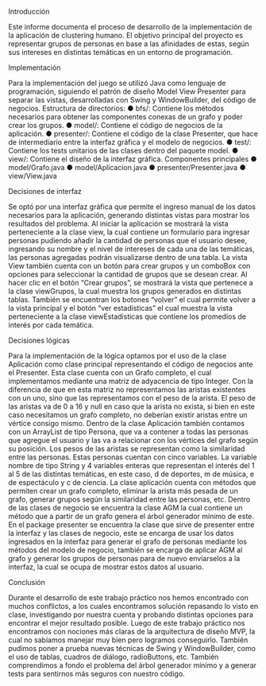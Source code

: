 Introducción

Este informe documenta el proceso de desarrollo de la implementación de la
aplicación de clustering humano. El objetivo principal del proyecto es
representar grupos de personas en base a las afinidades de estas, según sus
intereses en distintas temáticas en un entorno de programación.

Implementación

Para la implementación del juego se utilizó Java como lenguaje de
programación, siguiendo el patrón de diseño Model View Presenter para separar
las vistas, desarrolladas con Swing y WindowBuilder, del código de negocios.
Estructura de directorios:
● bfs/: Contiene los métodos necesarios para obtener las componentes
conexas de un grafo y poder crear los grupos.
● model/: Contiene el código de negocios de la aplicación.
● presenter/: Contiene el código de la clase Presenter, que hace de
intermediario entre la interfaz gráfica y el modelo de negocios.
● test/: Contiene los tests unitarios de las clases dentro del paquete model.
● view/: Contiene el diseño de la interfaz gráfica.
Componentes principales
● model/Grafo.java
● model/Aplicacion.java
● presenter/Presenter.java
● view/View.java

Decisiones de interfaz

Se optó por una interfaz gráfica que permite el ingreso manual de los datos
necesarios para la aplicación, generando distintas vistas para mostrar los
resultados del problema. Al iniciar la aplicación se mostrará la vista
perteneciente a la clase view, la cual contiene un formulario para ingresar
personas pudiendo añadir la cantidad de personas que el usuario desee,
ingresando su nombre y el nivel de intereses de cada una de las temáticas, las
personas agregadas podrán visualizarse dentro de una tabla. La vista View
también cuenta con un botón para crear grupos y un comboBox con opciones
para seleccionar la cantidad de grupos que se desean crear. Al hacer clic en el
botón “Crear grupos”, se mostrará la vista que pertenece a la clase viewGrupos,
la cual muestra los grupos generados en distintas tablas. También se encuentran
los botones “volver” el cual permite volver a la vista principal y el botón “ver
estadísticas” el cual muestra la vista perteneciente a la clase viewEstadisticas
que contiene los promedios de interés por cada temática.

Decisiones lógicas

Para la implementación de la lógica optamos por el uso de la clase Aplicación
como clase principal representando el código de negocios ante el Presenter. Esta
clase cuenta con un Grafo completo, el cual implementamos mediante una
matriz de adyacencia de tipo Integer. Con la diferencia de que en esta matriz no
representamos las aristas existentes con un uno, sino que las representamos con
el peso de la arista. El peso de las aristas va de 0 a 16 y null en caso que la arista
no exista, si bien en este caso necesitamos un grafo completo, no deberían
existir aristas entre un vértice consigo mismo. Dentro de la clase Aplicación
también contamos con un ArrayList de tipo Persona, que va a contener a todas
las personas que agregue el usuario y las va a relacionar con los vértices del
grafo según su posición. Los pesos de las aristas se representan como la
similaridad entre las personas. Estas personas cuentan con cinco variables. La
variable nombre de tipo String y 4 variables enteras que representan el interés
del 1 al 5 de las distintas temáticas, en este caso, d de deportes, m de música, e
de espectáculo y c de ciencia. La clase aplicación cuenta con métodos que
permiten crear un grafo completo, eliminar la arista más pesada de un grafo,
generar grupos según la similaridad entre las personas, etc.
Dentro de las clases de negocio se encuentra la clase AGM la cual contiene un
método que a partir de un grafo genera el árbol generador mínimo de este.
En el package presenter se encuentra la clase que sirve de presenter entre la
interfaz y las clases de negocio, este se encarga de usar los datos ingresados en
la interfaz para generar el grafo de personas mediante los métodos del modelo
de negocio, también se encarga de aplicar AGM al grafo y generar los grupos de
personas para de nuevo enviarselos a la interfaz, la cual se ocupa de mostrar
estos datos al usuario.

Conclusión

Durante el desarrollo de este trabajo práctico nos hemos encontrado con muchos
conflictos, a los cuales encontramos solución repasando lo visto en clase,
investigando por nuestra cuenta y probando distintas opciones para encontrar el
mejor resultado posible. Luego de este trabajo práctico nos encontramos con
nociones más claras de la arquitectura de diseño MVP, la cual no sabíamos
manejar muy bien pero logramos conseguirlo. También pudimos poner a prueba
nuevas técnicas de Swing y WindowBuilder, como el uso de tablas, cuadros de
diálogo, radioButtons, etc. También comprendimos a fondo el problema del
árbol generador mínimo y a generar tests para sentirnos más seguros con
nuestro código.

